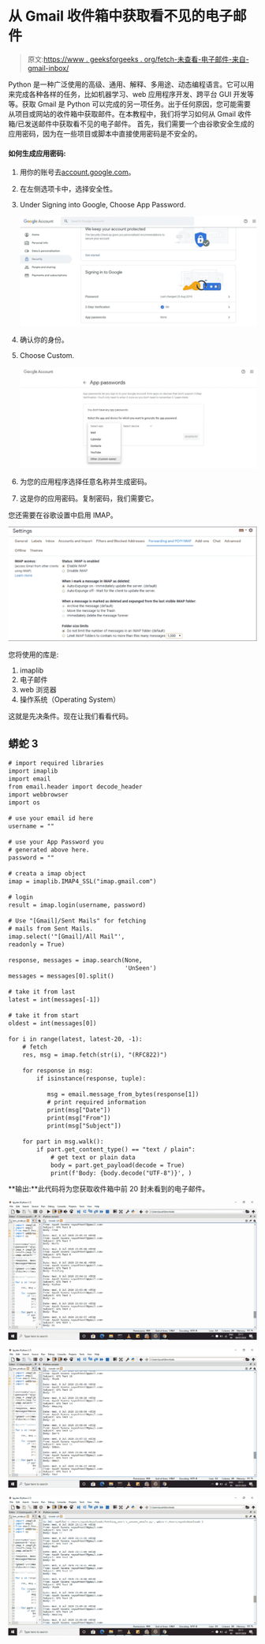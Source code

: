 # 从 Gmail 收件箱中获取看不见的电子邮件

> 原文:[https://www . geeksforgeeks . org/fetch-未查看-电子邮件-来自-gmail-inbox/](https://www.geeksforgeeks.org/fetch-unseen-emails-from-gmail-inbox/)

Python 是一种广泛使用的高级、通用、解释、多用途、动态编程语言。它可以用来完成各种各样的任务，比如机器学习、web 应用程序开发、跨平台 GUI 开发等等。获取 Gmail 是 Python 可以完成的另一项任务。出于任何原因，您可能需要从项目或网站的收件箱中获取邮件。在本教程中，我们将学习如何从 Gmail 收件箱/已发送邮件中获取看不见的电子邮件。
首先，我们需要一个由谷歌安全生成的应用密码，因为在一些项目或脚本中直接使用密码是不安全的。

#### 如何生成应用密码:

1.  用你的账号去[account.google.com](https://account.google.com)。
2.  在左侧选项卡中，选择安全性。
3.  Under Signing into Google, Choose App Password.

    ![App password image](img/c7d8b80b7d1de40e8012c78ce40fb4dc.png)

4.  确认你的身份。
5.  Choose Custom.

    ![choose custom](img/0fd32b5beec28b04ee888fdfcf419de2.png)

6.  为您的应用程序选择任意名称并生成密码。
7.  这是你的应用密码。复制密码，我们需要它。

您还需要在谷歌设置中启用 IMAP。

![enable IMAP in gmail](img/6fa8b99aa78edafe7670e211d52eef9d.png)

您将使用的库是:

1.  imaplib
2.  电子邮件
3.  web 浏览器
4.  操作系统（Operating System）

这就是先决条件。现在让我们看看代码。

## 蟒蛇 3

```
# import required libraries
import imaplib
import email
from email.header import decode_header
import webbrowser
import os

# use your email id here
username = "" 

# use your App Password you
# generated above here.
password = "" 

# creata a imap object
imap = imaplib.IMAP4_SSL("imap.gmail.com")

# login
result = imap.login(username, password)

# Use "[Gmail]/Sent Mails" for fetching
# mails from Sent Mails. 
imap.select('"[Gmail]/All Mail"', 
readonly = True) 

response, messages = imap.search(None, 
                                 'UnSeen')
messages = messages[0].split()

# take it from last
latest = int(messages[-1])

# take it from start
oldest = int(messages[0])

for i in range(latest, latest-20, -1):
    # fetch
    res, msg = imap.fetch(str(i), "(RFC822)")

    for response in msg:
        if isinstance(response, tuple):

           msg = email.message_from_bytes(response[1])
           # print required information
           print(msg["Date"])
           print(msg["From"])
           print(msg["Subject"])

    for part in msg.walk():
        if part.get_content_type() == "text / plain":
            # get text or plain data
            body = part.get_payload(decode = True)
            print(f'Body: {body.decode("UTF-8")}', )
```

**输出:**此代码将为您获取收件箱中前 20 封未看到的电子邮件。

![gmail draft unseen message](img/91facd4d12e4899e78fd8ab80a400837.png)

![gmail draft unseen message-2](img/38dfe4e0d6fdf0d6569e522d69cb5bcc.png)

![gmail draft unseen message-3](img/24645c191b0bd002cc7d19e0b39efcbd.png)
